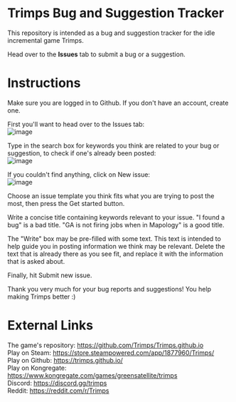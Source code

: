 # Trimps Bug and Suggestion Tracker
This repository is intended as a bug and suggestion tracker for the idle incremental game Trimps.

Head over to the **Issues** tab to submit a bug or a suggestion.

# Instructions
Make sure you are logged in to Github. If you don't have an account, create one.

First you'll want to head over to the Issues tab:  
![image](https://user-images.githubusercontent.com/51026936/171523012-5a8e4657-057f-4c8e-a809-b8ca19c1a26a.png)

Type in the search box for keywords you think are related to your bug or suggestion, to check if one's already been posted:  
![image](https://user-images.githubusercontent.com/51026936/171523309-32bb504a-4d25-4aa3-b18b-5873ca27ad70.png)

If you couldn't find anything, click on New issue:  
![image](https://user-images.githubusercontent.com/51026936/171523381-c51441aa-3e2f-4c5a-aeb7-9910ec251e14.png)

Choose an issue template you think fits what you are trying to post the most, then press the Get started button.

Write a concise title containing keywords relevant to your issue. "I found a bug" is a bad title. "GA is not firing jobs when in Mapology" is a good title.

The "Write" box may be pre-filled with some text. This text is intended to help guide you in posting information we think may be relevant. Delete the text that is already there as you see fit, and replace it with the information that is asked about.

Finally, hit Submit new issue.

Thank you very much for your bug reports and suggestions! You help making Trimps better :)

# External Links
The game's repository: https://github.com/Trimps/Trimps.github.io  
Play on Steam: https://store.steampowered.com/app/1877960/Trimps/  
Play on Github: https://trimps.github.io/  
Play on Kongregate: https://www.kongregate.com/games/greensatellite/trimps  
Discord: https://discord.gg/trimps  
Reddit: https://reddit.com/r/Trimps  
